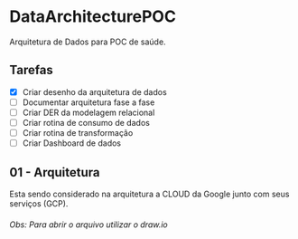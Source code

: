 # DataArchitecturePOC

Arquitetura de Dados para POC de saúde.

## Tarefas

- [X] Criar desenho da arquitetura de dados
- [ ] Documentar arquitetura fase a fase
- [ ] Criar DER da modelagem relacional
- [ ] Criar rotina de consumo de dados
- [ ] Criar rotina de transformação
- [ ] Criar Dashboard de dados

## 01 - Arquitetura

Esta sendo considerado na arquitetura a CLOUD da Google junto com seus serviços (GCP).

###### Obs: Para abrir o arquivo utilizar o draw.io
